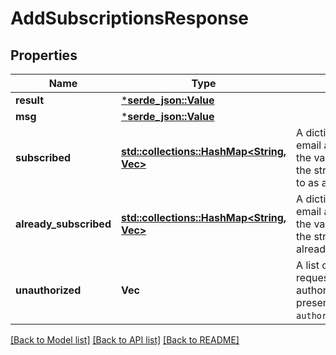 # AddSubscriptionsResponse

## Properties
Name | Type | Description | Notes
------------ | ------------- | ------------- | -------------
**result** | [***serde_json::Value**](.md) |  | 
**msg** | [***serde_json::Value**](.md) |  | 
**subscribed** | [**std::collections::HashMap<String, Vec<String>>**](array.md) | A dictionary where the key is the email address of the user/bot and the value is a list of the names of the streams that were subscribed to as a result of the query.  | [optional] [default to None]
**already_subscribed** | [**std::collections::HashMap<String, Vec<String>>**](array.md) | A dictionary where the key is the email address of the user/bot and the value is a list of the names of the streams that the user/bot is already subscribed to.  | [optional] [default to None]
**unauthorized** | **Vec<String>** | A list of names of streams that the requesting user/bot was not authorized to subscribe to.  Only present if `authorization_errors_fatal=false`.  | [optional] [default to None]

[[Back to Model list]](../README.md#documentation-for-models) [[Back to API list]](../README.md#documentation-for-api-endpoints) [[Back to README]](../README.md)


